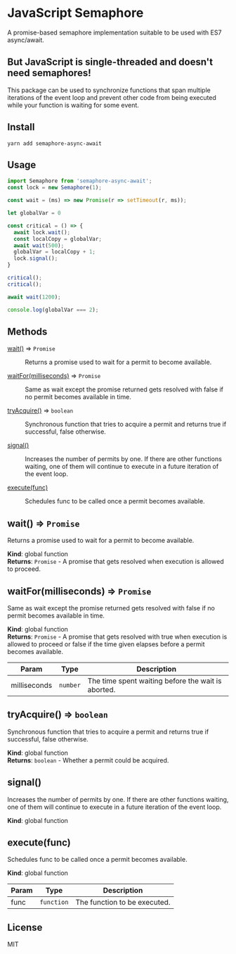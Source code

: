 # JavaScript Semaphore

A promise-based semaphore implementation suitable to be used with ES7 async/await.

## But JavaScript is single-threaded and doesn't need semaphores!
This package can be used to synchronize functions that span multiple iterations of the event loop and prevent other code from being executed while your function is waiting for some event.

## Install
```yarn add semaphore-async-await```

## Usage
```javascript
import Semaphore from 'semaphore-async-await';
const lock = new Semaphore(1);

const wait = (ms) => new Promise(r => setTimeout(r, ms));

let globalVar = 0

const critical = () => {
  await lock.wait();
  const localCopy = globalVar;
  await wait(500);
  globalVar = localCopy + 1;
  lock.signal();
}

critical();
critical();

await wait(1200);

console.log(globalVar === 2);
```

## Methods

<dl>
<dt><a href="#wait">wait()</a> ⇒ <code>Promise</code></dt>
<dd><p>Returns a promise used to wait for a permit to become available.</p>
</dd>
<dt><a href="#waitFor">waitFor(milliseconds)</a> ⇒ <code>Promise</code></dt>
<dd><p>Same as wait except the promise returned gets resolved with false if no permit becomes available in time.</p>
</dd>
<dt><a href="#tryAcquire">tryAcquire()</a> ⇒ <code>boolean</code></dt>
<dd><p>Synchronous function that tries to acquire a permit and returns true if successful, false otherwise.</p>
</dd>
<dt><a href="#signal">signal()</a></dt>
<dd><p>Increases the number of permits by one. If there are other functions waiting, one of them will
continue to execute in a future iteration of the event loop.</p>
</dd>
<dt><a href="#execute">execute(func)</a></dt>
<dd><p>Schedules func to be called once a permit becomes available.</p>
</dd>
</dl>

<a name="wait"></a>

## wait() ⇒ <code>Promise</code>
Returns a promise used to wait for a permit to become available.

**Kind**: global function  
**Returns**: <code>Promise</code> - A promise that gets resolved when execution is allowed to proceed.  
<a name="waitFor"></a>

## waitFor(milliseconds) ⇒ <code>Promise</code>
Same as wait except the promise returned gets resolved with false if no permit becomes available in time.

**Kind**: global function  
**Returns**: <code>Promise</code> - A promise that gets resolved with true when execution is allowed to proceed or
false if the time given elapses before a permit becomes available.  

| Param | Type | Description |
| --- | --- | --- |
| milliseconds | <code>number</code> | The time spent waiting before the wait is aborted. |

<a name="tryAcquire"></a>

## tryAcquire() ⇒ <code>boolean</code>
Synchronous function that tries to acquire a permit and returns true if successful, false otherwise.

**Kind**: global function  
**Returns**: <code>boolean</code> - Whether a permit could be acquired.  
<a name="signal"></a>

## signal()
Increases the number of permits by one. If there are other functions waiting, one of them will
continue to execute in a future iteration of the event loop.

**Kind**: global function  
<a name="execute"></a>

## execute(func)
Schedules func to be called once a permit becomes available.

**Kind**: global function  

| Param | Type | Description |
| --- | --- | --- |
| func | <code>function</code> | The function to be executed. |



## License
MIT